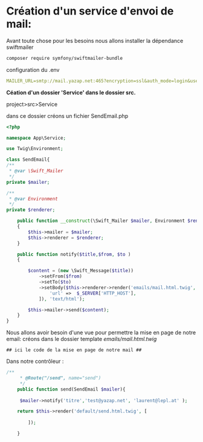 # Création d'un service d'envoi de mail:

Avant toute chose pour les besoins nous allons installer la dépendance swiftmailer

```bash
composer require symfony/swiftmailer-bundle
```

configuration du .env

```yaml
MAILER_URL=smtp://mail.yazap.net:465?encryption=ssl&auth_mode=login&username=test@yazap.net&password=}RFRrfZp3*M7
```

**Céation d'un dossier 'Service' dans le dossier src.**

project>src>Service

dans ce dossier créons un fichier SendEmail.php

```php
<?php 

namespace App\Service;

use Twig\Environment;

class SendEmail{
/**
 * @var \Swift_Mailer
 */
private $mailer;

/**
 * @var Environment
 */
private $renderer;

    public function __construct(\Swift_Mailer $mailer, Environment $renderer)
    {
        $this->mailer = $mailer;
        $this->renderer = $renderer;
    }

    public function notify($title,$from, $to )
    {

        $content = (new \Swift_Message($title))
            ->setFrom($from)
            ->setTo($to)
            ->setBody($this->renderer->render('emails/mail.html.twig', [
                'url' =>  $_SERVER['HTTP_HOST'],
            ]), 'text/html');

        $this->mailer->send($content);
    }
}
```
Nous allons avoir besoin d'une vue pour permettre la mise en page de notre email:
créons dans le dossier template _emails/mail.html.twig_

```
## ici le code de la mise en page de notre mail ##

```

Dans notre contrôleur :

```php
/**
     * @Route("/send", name="send")
     */
    public function send(SendEmail $mailer){
        
     $mailer->notify('titre','test@yazap.net', 'laurent@lepl.at' );

    return $this->render('default/send.html.twig', [
            
        ]);

    }
 ```
 

